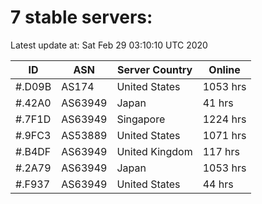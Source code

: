 # 7 stable servers:

Latest update at: Sat Feb 29 03:10:10 UTC 2020

| ID | ASN | Server Country | Online |
| -- | --- | -------------- | ------ |
| #.D09B | AS174 | United States | 1053 hrs |
| #.42A0 | AS63949 | Japan | 41 hrs |
| #.7F1D | AS63949 | Singapore | 1224 hrs |
| #.9FC3 | AS53889 | United States | 1071 hrs |
| #.B4DF | AS63949 | United Kingdom | 117 hrs |
| #.2A79 | AS63949 | Japan | 1053 hrs |
| #.F937 | AS63949 | United States | 44 hrs |

